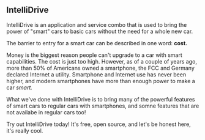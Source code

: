 ## IntelliDrive
IntelliDrive is an application and service combo that is used to bring the power of "smart" cars to basic cars without the need for a whole new car.

The barrier to entry for a smart car can be described in one word: <b>cost.</b> 

Money is the biggest reason people can't upgrade to a car with smart capabilities. The cost is just too high. However, as of a couple of years ago, more than 50% of Americans owned a smartphone, the FCC and Germany declared Internet a utility. Smartphone and Internet use has never been higher, and modern smartphones have more than enough power to make a car <i>smart.</i>

What we've done with IntelliDrive is to bring many of the powerful features of smart cars to regular cars with smartphones, and somne features that are not availabe in regular cars too!

Try out IntelliDrive today! It's free, open source, and let's be honest here, it's really cool. 